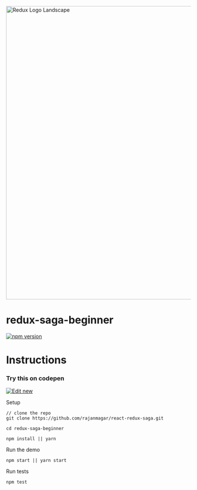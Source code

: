 <img src='https://redux-saga.js.org/logo/0800/Redux-Saga-Logo-Landscape.png' alt='Redux Logo Landscape' width='800px'>

# redux-saga-beginner

[![npm version](https://img.shields.io/npm/v/redux-saga.svg)](https://www.npmjs.com/package/redux-saga)

# Instructions

### Try this on codepen
[![Edit new](https://codesandbox.io/static/img/play-codesandbox.svg)](https://codesandbox.io/s/github/rajanmagar/react-redux-saga)

Setup

```
// clone the repo
git clone https://github.com/rajanmagar/react-redux-saga.git

cd redux-saga-beginner

npm install || yarn
```

Run the demo

```
npm start || yarn start
```

Run tests

```
npm test
```
